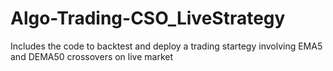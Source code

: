 # Algo-Trading-CSO_LiveStrategy

Includes the code to backtest and deploy a trading startegy involving EMA5 and DEMA50 crossovers on live market
